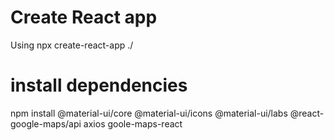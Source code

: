  # Create React app 

 Using npx create-react-app ./

 # install dependencies

npm install @material-ui/core @material-ui/icons @material-ui/labs @react-google-maps/api axios goole-maps-react
